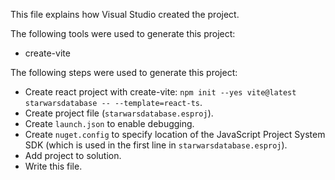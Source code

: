 This file explains how Visual Studio created the project.

The following tools were used to generate this project:
- create-vite

The following steps were used to generate this project:
- Create react project with create-vite: `npm init --yes vite@latest starwarsdatabase -- --template=react-ts`.
- Create project file (`starwarsdatabase.esproj`).
- Create `launch.json` to enable debugging.
- Create `nuget.config` to specify location of the JavaScript Project System SDK (which is used in the first line in `starwarsdatabase.esproj`).
- Add project to solution.
- Write this file.
